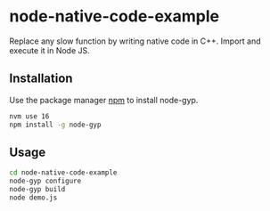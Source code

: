 # node-native-code-example

Replace any slow function by writing native code in C++. Import and execute it in Node JS.

## Installation

Use the package manager [npm](https://www.npmjs.com/) to install node-gyp.

```bash
nvm use 16
npm install -g node-gyp
```

## Usage

```bash
cd node-native-code-example
node-gyp configure
node-gyp build
node demo.js
```